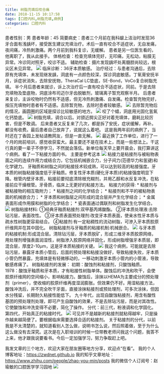 ```yaml
---
title: 树脂充填后咬合痛
date: 2018-11-15 10:17:58
tags: [口腔内科,树脂充填,病例]
categories: 口腔内科
---
```

患者性别：男
患者年龄：45
简要病史：患者三个月前在我科龈上洁治时发现36牙合面有浅龋坏，接受医生建议充填治疗。术后一直有咬合不适症状，无自发痛，夜间痛，冷热刺激痛。两个月前到我科复诊，无缓解。
患者是另一位医生看的，他离职了，我从此接手。
体格检查：检查充填体完好，无叩痛，无松动，粘膜无异常。冷诊同对照牙，咬诊不适。
辅助检查：摄片发现龋坏处离髓腔尚较远，根尖区未见异常。
![](https://zymblog-1258069789.cos.ap-chengdu.myqcloud.com/blog0001-szcthyht/01.jpg)
临床诊断：36牙本质敏感。
治疗经过：与患者沟通后，去除原有充填体，未发现继发龋，洞底有一点颜色较深，探诊洞底敏感。丁氧膏安抚半月，诉症状消失，去除安抚物，TheraCal LC垫底，SE-Bond，VoCo复合树脂充填。
半个月后患者来就诊，诉上次治疗后一直有咬合不适症状，同前。于是去除充填物及垫底物，洞底涂布司迈尔牙齿脱敏剂，玻璃离子暂充观察半月。
后患者来复诊，主诉咬物时仍然有不适感，但无冷热刺激痛、自发痛。检查暂充物完好，按压充填物时患者有不适感。去除暂充物，去除时患者较敏感。
![](https://zymblog-1258069789.cos.ap-chengdu.myqcloud.com/blog0001-szcthyht/02.png)
去除暂充物后的情况，画圆圈的区域是探诊比较敏感的地方。
![](https://zymblog-1258069789.cos.ap-chengdu.myqcloud.com/blog0001-szcthyht/03.png)
咬了个蜡，洞底用光固化氢氧化钙垫底。
![](https://zymblog-1258069789.cos.ap-chengdu.myqcloud.com/blog0001-szcthyht/04.png)
树脂充填，调合以后。对颌近腭尖正好对着充填体，磨耗比较厉害，但是不敢调。
后来患者又反复来了几次，都是拆了安抚，症状缓解，再补。都没有收费。最后患者自己放弃了，说就这么着吧。
这是我两年前的病例了，当时还在丁香园上发帖请教网友，但是一直无解。
![](https://zymblog-1258069789.cos.ap-chengdu.myqcloud.com/blog0001-szcthyht/05.png)
最近换了工作单位，进行了一个月的岗前培训，感觉收获蛮大。最主要还不是在技术上，而是一些想法上。干这行真的要一辈子不停学习，不然就会落伍。新单位每天早上要开晨会，我打算讲这个病例。看了一下粘接方面的书。
主要是参考这本
![](https://zymblog-1258069789.cos.ap-chengdu.myqcloud.com/blog0001-szcthyht/06.png)
粘接力是粘接剂与被粘物表面之间的连续作用力或结合力，它包括机械嵌合力，分子间力(范德华力和氢键)和化学键力。
牙釉质和树脂之间的粘接技术较成熟，可以达到较高的粘接强度。牙本质的树脂粘接强度低于牙釉质。修复性牙本质(硬化牙本质)的粘接强度明显下降。根管内壁牙本质，粘接前要彻底清除根充糊剂，并用乙醇和水反复冲洗，在粘接前应干燥根管。牙骨质，临床上无更好的粘接方法。
粘接力的获得:
       * 粘接剂与被粘接物的相互吸附力；
       * 粘接剂之间的化学结合；
       * 粘接剂和不平的被粘物表面的机械嵌合力；
       * 牙本质和树脂层之间形成的混合层并产生化学结合；
       * 金属表面形成作用膜和树脂的化学结合；
       * 瓷表面通过偶联剂和树脂发生化学结合。
![](https://zymblog-1258069789.cos.ap-chengdu.myqcloud.com/blog0001-szcthyht/07.png)
树脂粘接材料:
①经典牙釉质粘接剂:双甲基丙烯酸酯。
②牙本质处理液:去除玷污层，表面改性。
③牙本质表面预处理剂:改变牙本质表面，使亲水性牙本质与疏水性树脂更容易结合。
④粘接剂:有一定粘稠性的流动树脂，可渗入牙本质胶原纤维网并在其中固化。
树脂粘接剂与牙釉质的粘接机制:机械嵌合。
![](https://zymblog-1258069789.cos.ap-chengdu.myqcloud.com/blog0001-szcthyht/08.png)
与牙本质的粘接机制:形成混合层。清除玷污层，牙本质脱矿，形成三维牙本质胶原网络，用处理剂增强表面润湿性，树脂渗入胶原网络并固化，形成树脂增强牙本质层，即混合层，厚度2-10μm，这是牙本质粘接的关键。
![](https://zymblog-1258069789.cos.ap-chengdu.myqcloud.com/blog0001-szcthyht/09.png)
我这个病例，可能就是去除玷污层，暴露牙本质小管后，后面的预处理和粘接没做好，导致粘接失败，牙本质小管仍然暴露，充填体是有轻微移动的，一移动刺激牙本质小管内的小管液，导致敏感疼痛了。
树脂粘接剂的发展：
初期：酸蚀剂和粘接剂，只酸蚀釉质。
1978：酸蚀牙釉质和牙本质，才有粘接性树脂单体。酸蚀后的冲洗和吹干，会使胶原纤维网的空间缩小，影响粘接力。酸蚀后，涂抹以HEMA为主要成分的预处理剂（primer），使收缩的胶原纤维再度湿润膨胀。但效果仍不好。用湿粘接方法，酸蚀冲洗后，并不完全吹干牙面，直接涂抹粘接剂或预处理剂，可多次涂抹，但因水分残留，长期耐久粘接性能低下。
九十年代，出现自酸蚀粘接剂，用含有酸性基团的预处理剂处理，即可产生自酸蚀的效果，不是去除玷污层，而是对其改性。它使酸蚀和冲洗变得不必要，简化了操作。
分代：前三代，粉液调和化学固化。第四代，开始真正的粘接时代。
![](https://zymblog-1258069789.cos.ap-chengdu.myqcloud.com/blog0001-szcthyht/10.png)
可见并不是越新的粘接剂就粘得越牢，只是操作越来越简便了。要根据临床需要选择合适的粘接剂。
关于粘接剂的分代，以前我是不太清楚的，就知道看别人怎么做，说明书怎么说，然后照着做，至于为什么这么做没有去深究。这次是在入职培训的时候一位带教老师问我这个问题，我答不上来，他才跟我说要看书。今后一定加强学习，努力争取赶上吧。

我发文章的三个地方，欢迎大家在朋友圈等地方分享，欢迎点“在看”。
我的个人博客地址：https://zwdnet.github.io
我的知乎文章地址： https://www.zhihu.com/people/zhao-you-min/posts
我的微信个人订阅号：赵瑜敏的口腔医学学习园地
![](https://zymblog-1258069789.cos.ap-chengdu.myqcloud.com/other/wx.jpg)